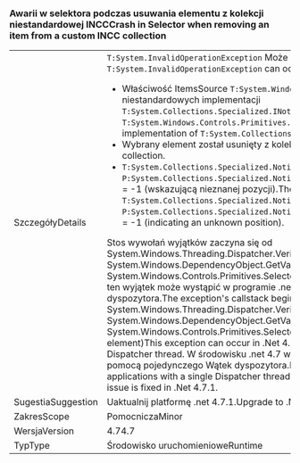 ### <a name="crash-in-selector-when-removing-an-item-from-a-custom-incc-collection"></a><span data-ttu-id="86d98-101">Awarii w selektora podczas usuwania elementu z kolekcji niestandardowej INCC</span><span class="sxs-lookup"><span data-stu-id="86d98-101">Crash in Selector when removing an item from a custom INCC collection</span></span>

|   |   |
|---|---|
|<span data-ttu-id="86d98-102">Szczegóły</span><span class="sxs-lookup"><span data-stu-id="86d98-102">Details</span></span>|<span data-ttu-id="86d98-103"><code>T:System.InvalidOperationException</code> Może wystąpić w następującym scenariuszu:</span><span class="sxs-lookup"><span data-stu-id="86d98-103">An <code>T:System.InvalidOperationException</code> can occur in the following scenario:</span></span><ul><li><span data-ttu-id="86d98-104">Właściwość ItemsSource <code>T:System.Windows.Controls.Primitives.Selector</code> to kolekcja niestandardowych implementacji <code>T:System.Collections.Specialized.INotifyCollectionChanged</code>.</span><span class="sxs-lookup"><span data-stu-id="86d98-104">The ItemsSource for a <code>T:System.Windows.Controls.Primitives.Selector</code> is a collection with a custom implementation of <code>T:System.Collections.Specialized.INotifyCollectionChanged</code>.</span></span></li><li><span data-ttu-id="86d98-105">Wybrany element został usunięty z kolekcji.</span><span class="sxs-lookup"><span data-stu-id="86d98-105">The selected item is removed from the collection.</span></span></li><li><span data-ttu-id="86d98-106"><code>T:System.Collections.Specialized.NotifyCollectionChangedEventArgs</code> Ma <code>P:System.Collections.Specialized.NotifyCollectionChangedEventArgs.OldStartingIndex</code> = -1 (wskazującą nieznanej pozycji).</span><span class="sxs-lookup"><span data-stu-id="86d98-106">The <code>T:System.Collections.Specialized.NotifyCollectionChangedEventArgs</code> has <code>P:System.Collections.Specialized.NotifyCollectionChangedEventArgs.OldStartingIndex</code> = -1 (indicating an unknown position).</span></span></li></ul><span data-ttu-id="86d98-107">Stos wywołań wyjątków zaczyna się od System.Windows.Threading.Dispatcher.VerifyAccess() w System.Windows.DependencyObject.GetValue (DependencyProperty dp) na System.Windows.Controls.Primitives.Selector.GetIsSelected (DependencyObject. element) ten wyjątek może wystąpić w programie .net 4.5, jeśli aplikacja ma więcej niż jeden wątek dyspozytora.</span><span class="sxs-lookup"><span data-stu-id="86d98-107">The exception's callstack begins at System.Windows.Threading.Dispatcher.VerifyAccess() at System.Windows.DependencyObject.GetValue(DependencyProperty dp) at System.Windows.Controls.Primitives.Selector.GetIsSelected(DependencyObject element)This exception can occur in .Net 4.5 if the application has more than one Dispatcher thread.</span></span> <span data-ttu-id="86d98-108">W środowisku .net 4.7 wyjątek może również wystąpić w aplikacji za pomocą pojedynczego Wątek dyspozytora.</span><span class="sxs-lookup"><span data-stu-id="86d98-108">In .Net 4.7 the exception can also occur in applications with a single Dispatcher thread.</span></span> <span data-ttu-id="86d98-109">Problem został rozwiązany w .net 4.7.1.</span><span class="sxs-lookup"><span data-stu-id="86d98-109">The issue is fixed in .Net 4.7.1.</span></span>|
|<span data-ttu-id="86d98-110">Sugestia</span><span class="sxs-lookup"><span data-stu-id="86d98-110">Suggestion</span></span>|<span data-ttu-id="86d98-111">Uaktualnij platformę .net 4.7.1.</span><span class="sxs-lookup"><span data-stu-id="86d98-111">Upgrade to .Net 4.7.1.</span></span>|
|<span data-ttu-id="86d98-112">Zakres</span><span class="sxs-lookup"><span data-stu-id="86d98-112">Scope</span></span>|<span data-ttu-id="86d98-113">Pomocnicza</span><span class="sxs-lookup"><span data-stu-id="86d98-113">Minor</span></span>|
|<span data-ttu-id="86d98-114">Wersja</span><span class="sxs-lookup"><span data-stu-id="86d98-114">Version</span></span>|<span data-ttu-id="86d98-115">4.7</span><span class="sxs-lookup"><span data-stu-id="86d98-115">4.7</span></span>|
|<span data-ttu-id="86d98-116">Typ</span><span class="sxs-lookup"><span data-stu-id="86d98-116">Type</span></span>|<span data-ttu-id="86d98-117">Środowisko uruchomieniowe</span><span class="sxs-lookup"><span data-stu-id="86d98-117">Runtime</span></span>|

